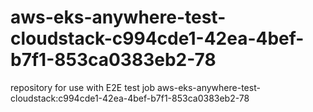 # aws-eks-anywhere-test-cloudstack-c994cde1-42ea-4bef-b7f1-853ca0383eb2-78
repository for use with E2E test job aws-eks-anywhere-test-cloudstack:c994cde1-42ea-4bef-b7f1-853ca0383eb2-78

